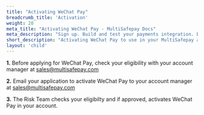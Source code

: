 ```yaml
---
title: "Activating WeChat Pay"
breadcrumb_title: 'Activation'
weight: 20
meta_title: "Activating WeChat Pay - MultiSafepay Docs"
meta_description: "Sign up. Build and test your payments integration. Explore our products and services. Use our API Reference, SDKs, and wrappers. Get support."
short_description: "Activating WeChat Pay to use in your MultiSafepay account"
layout: 'child'
---
```


**1.** Before applying for WeChat Pay, check your eligibility with your account manager at <sales@multisafepay.com>

**2.** Email your application to activate WeChat Pay to your account manager at <sales@multisafepay.com>

**3.** The Risk Team checks your eligibilty and if approved, activates WeChat Pay in your account.
